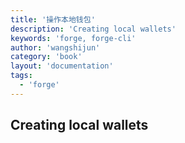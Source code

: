 ```yaml
---
title: '操作本地钱包'
description: 'Creating local wallets'
keywords: 'forge, forge-cli'
author: 'wangshijun'
category: 'book'
layout: 'documentation'
tags:
  - 'forge'
---
```


## Creating local wallets
